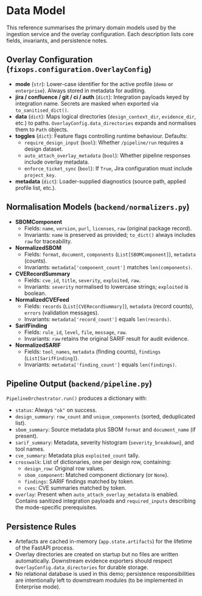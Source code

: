 # Data Model

This reference summarises the primary domain models used by the ingestion service and the overlay
configuration. Each description lists core fields, invariants, and persistence notes.

## Overlay Configuration (`fixops.configuration.OverlayConfig`)

- **mode** (`str`): Lower-case identifier for the active profile (`demo` or `enterprise`). Always
  stored in metadata for auditing.
- **jira / confluence / git / ci / auth** (`dict`): Integration payloads keyed by integration name.
  Secrets are masked when exported via `to_sanitised_dict()`.
- **data** (`dict`): Maps logical directories (`design_context_dir`, `evidence_dir`, etc.) to paths.
  `OverlayConfig.data_directories` expands and normalises them to `Path` objects.
- **toggles** (`dict`): Feature flags controlling runtime behaviour. Defaults:
  - `require_design_input` (`bool`): Whether `/pipeline/run` requires a design dataset.
  - `auto_attach_overlay_metadata` (`bool`): Whether pipeline responses include overlay metadata.
  - `enforce_ticket_sync` (`bool`): If `True`, Jira configuration must include `project_key`.
- **metadata** (`dict`): Loader-supplied diagnostics (source path, applied profile list, etc.).

## Normalisation Models (`backend/normalizers.py`)

- **SBOMComponent**
  - Fields: `name`, `version`, `purl`, `licenses`, `raw` (original package record).
  - Invariants: `name` is preserved as provided; `to_dict()` always includes `raw` for traceability.
- **NormalizedSBOM**
  - Fields: `format`, `document`, `components` (`List[SBOMComponent]`), `metadata` (counts).
  - Invariants: `metadata['component_count']` matches `len(components)`.
- **CVERecordSummary**
  - Fields: `cve_id`, `title`, `severity`, `exploited`, `raw`.
  - Invariants: `severity` normalised to lowercase strings; `exploited` is boolean.
- **NormalizedCVEFeed**
  - Fields: `records` (`List[CVERecordSummary]`), `metadata` (record counts), `errors` (validation
    messages).
  - Invariants: `metadata['record_count']` equals `len(records)`.
- **SarifFinding**
  - Fields: `rule_id`, `level`, `file`, `message`, `raw`.
  - Invariants: `raw` retains the original SARIF result for audit evidence.
- **NormalizedSARIF**
  - Fields: `tool_names`, `metadata` (finding counts), `findings` (`List[SarifFinding]`).
  - Invariants: `metadata['finding_count']` equals `len(findings)`.

## Pipeline Output (`backend/pipeline.py`)

`PipelineOrchestrator.run()` produces a dictionary with:

- `status`: Always `"ok"` on success.
- `design_summary`: `row_count` and `unique_components` (sorted, deduplicated list).
- `sbom_summary`: Source metadata plus SBOM `format` and `document_name` (if present).
- `sarif_summary`: Metadata, severity histogram (`severity_breakdown`), and tool names.
- `cve_summary`: Metadata plus `exploited_count` tally.
- `crosswalk`: List of dictionaries, one per design row, containing:
  - `design_row`: Original row values.
  - `sbom_component`: Matched component dictionary (or `None`).
  - `findings`: SARIF findings matched by token.
  - `cves`: CVE summaries matched by token.
- `overlay`: Present when `auto_attach_overlay_metadata` is enabled. Contains sanitized integration
  payloads and `required_inputs` describing the mode-specific prerequisites.

## Persistence Rules

- Artefacts are cached in-memory (`app.state.artifacts`) for the lifetime of the FastAPI process.
- Overlay directories are created on startup but no files are written automatically. Downstream
  evidence exporters should respect `OverlayConfig.data_directories` for durable storage.
- No relational database is used in this demo; persistence responsibilities are intentionally left to
  downstream modules (to be implemented in Enterprise mode).

